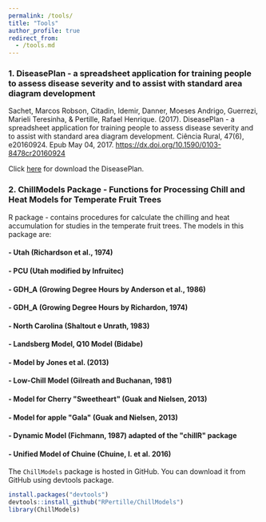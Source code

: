 ```yaml
---
permalink: /tools/
title: "Tools"
author_profile: true
redirect_from: 
  - /tools.md
---
```



### 1. DiseasePlan - a spreadsheet application for training people to assess disease severity and to assist with standard area diagram development

Sachet, Marcos Robson, Citadin, Idemir, Danner, Moeses Andrigo, Guerrezi, Marieli Teresinha, & Pertille, Rafael Henrique. (2017). DiseasePlan - a spreadsheet application for training people to assess disease severity and to assist with standard area diagram development. Ciência Rural, 47(6), e20160924. Epub May 04, 2017. <https://dx.doi.org/10.1590/0103-8478cr20160924>

Click [here](https://www.researchgate.net/publication/308948364_DiseasePlan_-_a_spreadsheet_application_for_training_people_to_assess_disease_severity_and_to_assist_with_standard_area_diagram_development_DownloadUnzip_Run_DiseasePlanxlsm) for download the DiseasePlan.


### 2. ChillModels Package - Functions for Processing Chill and Heat Models for Temperate Fruit Trees

R package - contains procedures for calculate the chilling and heat accumulation for studies in the temperate fruit trees. The models in this package are:
#### - Utah (Richardson et al., 1974)
#### - PCU (Utah modified by Infruitec)
#### - GDH_A (Growing Degree Hours by Anderson et al., 1986)
#### - GDH_A (Growing Degree Hours by Richardon, 1974)
#### - North Carolina (Shaltout e Unrath, 1983)
#### - Landsberg Model, Q10 Model (Bidabe)
#### - Model by Jones et al. (2013)
#### - Low-Chill Model (Gilreath and Buchanan, 1981)
#### - Model for Cherry "Sweetheart" (Guak and Nielsen, 2013)
#### - Model for apple "Gala" (Guak and Nielsen, 2013)
#### - Dynamic Model (Fichmann, 1987) adapted of the "chillR" package
#### - Unified Model of Chuine (Chuine, I. et al. 2016)

The `ChillModels` package is hosted in GitHub. You can download it from GitHub using devtools package.

```r
install.packages("devtools")
devtools::install_github("RPertille/ChillModels")
library(ChillModels)
```
